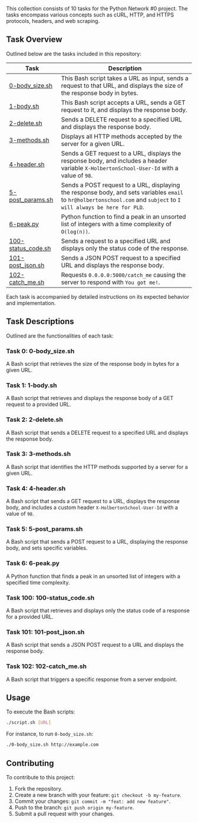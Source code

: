 This collection consists of 10 tasks for the Python Network #0 project. The tasks encompass various concepts such as cURL, HTTP, and HTTPS protocols, headers, and web scraping.

## Task Overview
Outlined below are the tasks included in this repository:

| Task | Description |
| --- | --- |
| [0-body_size.sh](./0-body_size.sh) | This Bash script takes a URL as input, sends a request to that URL, and displays the size of the response body in bytes. |
| [1-body.sh](./1-body.sh) | This Bash script accepts a URL, sends a GET request to it, and displays the response body. |
| [2-delete.sh](./2-delete.sh) | Sends a DELETE request to a specified URL and displays the response body. |
| [3-methods.sh](./3-methods.sh) | Displays all HTTP methods accepted by the server for a given URL. |
| [4-header.sh](./4-header.sh) | Sends a GET request to a URL, displays the response body, and includes a header variable `X-HolbertonSchool-User-Id` with a value of `98`. |
| [5-post_params.sh](./5-post_params.sh) | Sends a POST request to a URL, displaying the response body, and sets variables `email` to `hr@holbertonschool.com` and `subject` to `I will always be here for PLD`. |
| [6-peak.py](./6-peak.py) | Python function to find a peak in an unsorted list of integers with a time complexity of `O(log(n))`. |
| [100-status_code.sh](./100-status_code.sh) | Sends a request to a specified URL and displays only the status code of the response. |
| [101-post_json.sh](./101-post_json.sh) | Sends a JSON POST request to a specified URL and displays the response body. |
| [102-catch_me.sh](./102-catch_me.sh) | Requests `0.0.0.0:5000/catch_me` causing the server to respond with `You got me!`. |

Each task is accompanied by detailed instructions on its expected behavior and implementation.

## Task Descriptions
Outlined are the functionalities of each task:

### Task 0: 0-body_size.sh
A Bash script that retrieves the size of the response body in bytes for a given URL.

### Task 1: 1-body.sh
A Bash script that retrieves and displays the response body of a GET request to a provided URL.

### Task 2: 2-delete.sh
A Bash script that sends a DELETE request to a specified URL and displays the response body.

### Task 3: 3-methods.sh
A Bash script that identifies the HTTP methods supported by a server for a given URL.

### Task 4: 4-header.sh
A Bash script that sends a GET request to a URL, displays the response body, and includes a custom header `X-HolbertonSchool-User-Id` with a value of `98`.

### Task 5: 5-post_params.sh
A Bash script that sends a POST request to a URL, displaying the response body, and sets specific variables.

### Task 6: 6-peak.py
A Python function that finds a peak in an unsorted list of integers with a specified time complexity.

### Task 100: 100-status_code.sh
A Bash script that retrieves and displays only the status code of a response for a provided URL.

### Task 101: 101-post_json.sh
A Bash script that sends a JSON POST request to a URL and displays the response body.

### Task 102: 102-catch_me.sh
A Bash script that triggers a specific response from a server endpoint.

## Usage
To execute the Bash scripts:

```bash
./script.sh [URL]
```

For instance, to run `0-body_size.sh`:

```bash
./0-body_size.sh http://example.com
```

## Contributing
To contribute to this project:

1. Fork the repository.
2. Create a new branch with your feature: `git checkout -b my-feature`.
3. Commit your changes: `git commit -m "feat: add new feature"`.
4. Push to the branch: `git push origin my-feature`.
5. Submit a pull request with your changes.
